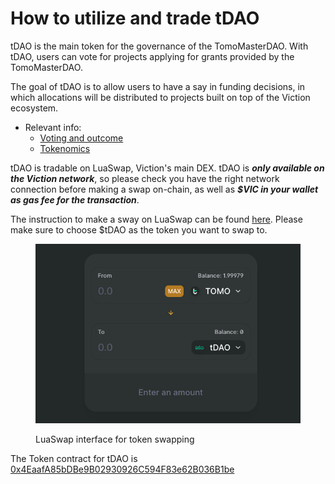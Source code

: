 # How to utilize and trade tDAO

tDAO is the main token for the governance of the TomoMasterDAO. With tDAO, users can vote for projects applying for grants provided by the TomoMasterDAO.

The goal of tDAO is to allow users to have a say in funding decisions, in which allocations will be distributed to projects built on top of the Viction ecosystem.

* Relevant info:
  * [Voting and outcome](governance-model/voting-and-outcome.md)
  * [Tokenomics](https://github.com/hieuvq98/gitbook/blob/main/tomomasterdao/Coin98/Gitbook/Viction-Official/tomomasterdao/tokenomics.md)

tDAO is tradable on LuaSwap, Viction's main DEX. tDAO is _**only available on the Viction network**_, so please check you have the right network connection before making a swap on-chain, as well as _**$VIC in your wallet as gas fee for the transaction**_.

The instruction to make a sway on LuaSwap can be found [here](https://github.com/hieuvq98/gitbook/blob/main/tomomasterdao/broken-reference/README.md). Please make sure to choose $tDAO as the token you want to swap to.

<figure><img src="../../.gitbook/assets/Screen Shot 2023-04-03 at 5.23.54 PM.png" alt=""><figcaption><p>LuaSwap interface for token swapping</p></figcaption></figure>

The Token contract for tDAO is [0x4EaafA85bDBe9B02930926C594F83e62B036B1be](https://https/vicscan.xyz/token/0x4EaafA85bDBe9B02930926C594F83e62B036B1be)
